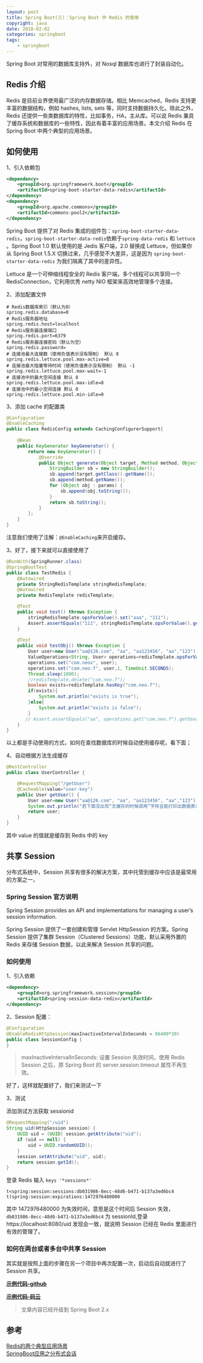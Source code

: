 ```yaml
---
layout: post
title: Spring Boot(三)：Spring Boot 中 Redis 的使用
copyright: java
date: 2018-02-02 
categories: springboot
tags: 
    - springboot
---
```


Spring Boot 对常用的数据库支持外，对 Nosql 数据库也进行了封装自动化。

## Redis 介绍

Redis 是目前业界使用最广泛的内存数据存储。相比 Memcached，Redis 支持更丰富的数据结构，例如 hashes, lists, sets 等，同时支持数据持久化。除此之外，Redis 还提供一些类数据库的特性，比如事务，HA，主从库。可以说 Redis 兼具了缓存系统和数据库的一些特性，因此有着丰富的应用场景。本文介绍 Redis 在 Spring Boot 中两个典型的应用场景。

##  如何使用

1、引入依赖包

``` xml
<dependency>
    <groupId>org.springframework.boot</groupId>
    <artifactId>spring-boot-starter-data-redis</artifactId>
</dependency>
<dependency>
    <groupId>org.apache.commons</groupId>
    <artifactId>commons-pool2</artifactId>
</dependency>
```

Spring Boot 提供了对 Redis 集成的组件包：`spring-boot-starter-data-redis`，`spring-boot-starter-data-redis`依赖于`spring-data-redis` 和 `lettuce` 。Spring Boot 1.0 默认使用的是 Jedis 客户端，2.0 替换成 Lettuce，但如果你从 Spring Boot 1.5.X 切换过来，几乎感受不大差异，这是因为 `spring-boot-starter-data-redis` 为我们隔离了其中的差异性。

Lettuce 是一个可伸缩线程安全的 Redis 客户端，多个线程可以共享同一个 RedisConnection，它利用优秀 netty NIO 框架来高效地管理多个连接。

2、添加配置文件

``` properties
# Redis数据库索引（默认为0）
spring.redis.database=0  
# Redis服务器地址
spring.redis.host=localhost
# Redis服务器连接端口
spring.redis.port=6379  
# Redis服务器连接密码（默认为空）
spring.redis.password=
# 连接池最大连接数（使用负值表示没有限制） 默认 8
spring.redis.lettuce.pool.max-active=8
# 连接池最大阻塞等待时间（使用负值表示没有限制） 默认 -1
spring.redis.lettuce.pool.max-wait=-1
# 连接池中的最大空闲连接 默认 8
spring.redis.lettuce.pool.max-idle=8
# 连接池中的最小空闲连接 默认 0
spring.redis.lettuce.pool.min-idle=0
```

3、添加 cache 的配置类

``` java
@Configuration
@EnableCaching
public class RedisConfig extends CachingConfigurerSupport{
    
    @Bean
    public KeyGenerator keyGenerator() {
        return new KeyGenerator() {
            @Override
            public Object generate(Object target, Method method, Object... params) {
                StringBuilder sb = new StringBuilder();
                sb.append(target.getClass().getName());
                sb.append(method.getName());
                for (Object obj : params) {
                    sb.append(obj.toString());
                }
                return sb.toString();
            }
        };
    }
}
```

注意我们使用了注解：`@EnableCaching`来开启缓存。


3、好了，接下来就可以直接使用了

``` java
@RunWith(SpringRunner.class)
@SpringBootTest
public class TestRedis {
    @Autowired
    private StringRedisTemplate stringRedisTemplate;
    @Autowired
    private RedisTemplate redisTemplate;

    @Test
    public void test() throws Exception {
        stringRedisTemplate.opsForValue().set("aaa", "111");
        Assert.assertEquals("111", stringRedisTemplate.opsForValue().get("aaa"));
    }
    
    @Test
    public void testObj() throws Exception {
        User user=new User("aa@126.com", "aa", "aa123456", "aa","123");
        ValueOperations<String, User> operations=redisTemplate.opsForValue();
        operations.set("com.neox", user);
        operations.set("com.neo.f", user,1, TimeUnit.SECONDS);
        Thread.sleep(1000);
        //redisTemplate.delete("com.neo.f");
        boolean exists=redisTemplate.hasKey("com.neo.f");
        if(exists){
            System.out.println("exists is true");
        }else{
            System.out.println("exists is false");
        }
       // Assert.assertEquals("aa", operations.get("com.neo.f").getUserName());
    }
}
```

以上都是手动使用的方式，如何在查找数据库的时候自动使用缓存呢，看下面；

4、自动根据方法生成缓存

``` java
@RestController
public class UserController {

    @RequestMapping("/getUser")
    @Cacheable(value="user-key")
    public User getUser() {
        User user=new User("aa@126.com", "aa", "aa123456", "aa","123");
        System.out.println("若下面没出现“无缓存的时候调用”字样且能打印出数据表示测试成功");
        return user;
    }
}
```

其中 value 的值就是缓存到 Redis 中的 key


##  共享 Session

分布式系统中，Session 共享有很多的解决方案，其中托管到缓存中应该是最常用的方案之一， 

### Spring Session 官方说明

Spring Session provides an API and implementations for managing a user’s session information.

Spring Session 提供了一套创建和管理 Servlet HttpSession 的方案。Spring Session 提供了集群 Session（Clustered Sessions）功能，默认采用外置的 Redis 来存储 Session 数据，以此来解决 Session 共享的问题。

### 如何使用

1、引入依赖

``` xml
<dependency>
    <groupId>org.springframework.session</groupId>
    <artifactId>spring-session-data-redis</artifactId>
</dependency>
```

2、Session 配置：

``` java
@Configuration
@EnableRedisHttpSession(maxInactiveIntervalInSeconds = 86400*30)
public class SessionConfig {
}
```

> maxInactiveIntervalInSeconds: 设置 Session 失效时间，使用 Redis Session 之后，原 Spring Boot 的 server.session.timeout 属性不再生效。

好了，这样就配置好了，我们来测试一下


3、测试

添加测试方法获取 sessionid

``` java
@RequestMapping("/uid")
String uid(HttpSession session) {
    UUID uid = (UUID) session.getAttribute("uid");
    if (uid == null) {
        uid = UUID.randomUUID();
    }
    session.setAttribute("uid", uid);
    return session.getId();
}
```

登录 Redis 输入 `keys '*sessions*'` 

```
t<spring:session:sessions:db031986-8ecc-48d6-b471-b137a3ed6bc4
t(spring:session:expirations:1472976480000
```

其中 1472976480000 为失效时间，意思是这个时间后 Session 失效，`db031986-8ecc-48d6-b471-b137a3ed6bc4` 为 sessionId,登录 https://localhost:8080/uid 发现会一致，就说明 Session 已经在 Redis 里面进行有效的管理了。


### 如何在两台或者多台中共享 Session

其实就是按照上面的步骤在另一个项目中再次配置一次，启动后自动就进行了 Session 共享。


**[示例代码-github](https://github.com/ityouknow/spring-boot-examples/tree/master/spring-boot-redis)**

**[示例代码-码云](https://gitee.com/ityouknow/spring-boot-examples/tree/master/spring-boot-redis)**

> 文章内容已经升级到 Spring Boot 2.x 

## 参考

[Redis的两个典型应用场景](https://emacoo.cn/blog/spring-redis)   
[SpringBoot应用之分布式会话](https://segmentfault.com/a/1190000004358410)
